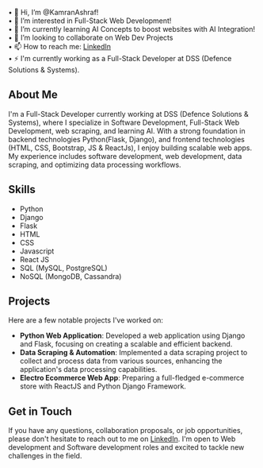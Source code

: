 • 👋 Hi, I’m @KamranAshraf!<br>
• 👀 I’m interested in Full-Stack Web Development!<br>
• 🌱 I’m currently learning AI Concepts to boost websites with AI Integration! <br>
• 💞️ I’m looking to collaborate on Web Dev Projects<br>
• 📫 How to reach me: [LinkedIn](https://www.linkedin.com/in/mkamranashraf/)<br>
• ⚡ I'm currently working as a Full-Stack Developer at DSS (Defence Solutions & Systems).<br>

## About Me

I'm a Full-Stack Developer currently working at DSS (Defence Solutions & Systems), where I specialize in Software Development, Full-Stack Web Development, web scraping, and learning AI. With a strong foundation in backend technologies Python(Flask, Django), and frontend technologies (HTML, CSS, Bootstrap, JS & ReactJs), I enjoy building scalable web apps. My experience includes software development, web development, data scraping, and optimizing data processing workflows.

## Skills

- Python
- Django
- Flask
- HTML
- CSS
- Javascript
- React JS
- SQL (MySQL, PostgreSQL)
- NoSQL (MongoDB, Cassandra)

## Projects

Here are a few notable projects I've worked on:

- **Python Web Application**: Developed a web application using Django and Flask, focusing on creating a scalable and efficient backend.
- **Data Scraping & Automation**: Implemented a data scraping project to collect and process data from various sources, enhancing the application's data processing capabilities.
- **Electro Ecommerce Web App**: Preparing a full-fledged e-commerce store with ReactJS and Python Django Framework.

## Get in Touch

If you have any questions, collaboration proposals, or job opportunities, please don't hesitate to reach out to me on [LinkedIn](https://www.linkedin.com/in/mkamranashraf/). I'm open to Web development and Software development roles and excited to tackle new challenges in the field.

<!---
KamranAshraf10/KamranAshraf10 is a ✨ special ✨ repository because its `README.md` (this file) appears on your GitHub profile.
You can click the Preview link to take a look at your changes.
--->
